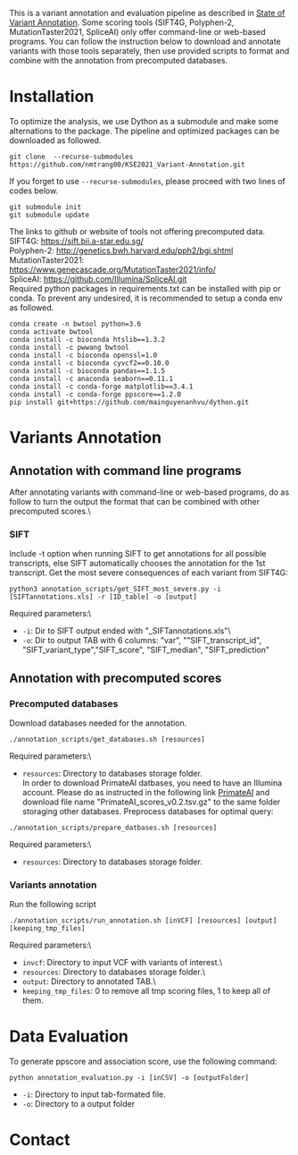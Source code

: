 This is a variant annotation and evaluation pipeline as described in [State of Variant Annotation](). Some scoring tools (SIFT4G, Polyphen-2, MutationTaster2021, SpliceAI) only offer command-line or web-based programs. You can follow the instruction below to download and annotate variants with those tools separately, then use provided scripts to format and combine with the annotation from precomputed databases.

# Installation
To optimize the analysis, we use Dython as a submodule and make some alternations to the package. The pipeline and optimized packages can be downloaded as followed.
```
git clone  --recurse-submodules https://github.com/nmtrang00/KSE2021_Variant-Annotation.git
```
If you forget to use ```--recurse-submodules```, please proceed with two lines of codes below.
```
git submodule init
git submodule update
```
The links to github or website of tools not offering precomputed data.\
SIFT4G: https://sift.bii.a-star.edu.sg/ \
Polyphen-2: http://genetics.bwh.harvard.edu/pph2/bgi.shtml \
MutationTaster2021: https://www.genecascade.org/MutationTaster2021/info/ \
SpliceAI: https://github.com/Illumina/SpliceAI.git \
Required python packages in requirements.txt can be installed with pip or conda. To prevent any undesired, it is recommended to setup a conda env as followed.
```
conda create -n bwtool python=3.6
conda activate bwtool
conda install -c bioconda htslib==1.3.2
conda install -c pwwang bwtool
conda install -c bioconda openssl=1.0
conda install -c bioconda cyvcf2==0.10.0
conda install -c bioconda pandas==1.1.5
conda install -c anaconda seaborn==0.11.1
conda install -c conda-forge matplotlib==3.4.1
conda install -c conda-forge ppscore==1.2.0
pip install git+https://github.com/mainguyenanhvu/dython.git
```

# Variants Annotation
## Annotation with command line programs
After annotating variants with command-line or web-based programs, do as follow to turn the output the format that can be combined with other precomputed scores.\
### SIFT
Include -t option when running SIFT to get annotations for all possible transcripts, else SIFT automatically chooses the annotation for the 1st transcript. Get the most severe consequences of each variant from SIFT4G:
```
python3 annotation_scripts/get_SIFT_most_severe.py -i [SIFTannotations.xls] -r [ID_table] -o [output]
```
Required parameters:\
- ```-i```: Dir to SIFT output ended with "_SIFTannotations.xls"\
- ```-o```: Dir to output TAB with 6 columns: "var", ""SIFT_transcript_id", "SIFT_variant_type","SIFT_score", "SIFT_median", "SIFT_prediction"

## Annotation with precomputed scores
### Precomputed databases
Download databases needed for the annotation.
```
./annotation_scripts/get_databases.sh [resources]
```
Required parameters:\
- ```resources```: Directory to databases storage folder.\
In order to download PrimateAI datbases, you need to have an Illumina account. Please do as instructed in the following link [PrimateAI](https://basespace.illumina.com/s/yYGFdGih1rXL) and download file name "PrimateAI_scores_v0.2.tsv.gz" to the same folder storaging other databases.
Preprocess databases for optimal query:
```
./annotation_scripts/prepare_datbases.sh [resources]
```
Required parameters:\
- ```resources```: Directory to databases storage folder.
### Variants annotation
Run the following script
```
./annotation_scripts/run_annotation.sh [inVCF] [resources] [output] [keeping_tmp_files]
```
Required parameters:\
- ```invcf```: Directory to input VCF with variants of interest.\
- ```resources```: Directory to databases storage folder.\
- ```output```: Directory to annotated TAB.\
- ```keeping_tmp_files```: 0 to remove all tmp scoring files, 1 to keep all of them.

# Data Evaluation
To generate ppscore and association score, use the following command:
```
python annotation_evaluation.py -i [inCSV] -o [outputFolder]
```
- ```-i```: Directory to input tab-formated file.
- ```-o```: Directory to a output folder
# Contact


